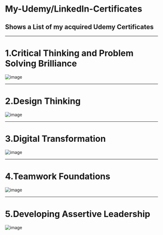 # My-Udemy/LinkedIn-Certificates
<h2>Shows a List of my acquired Udemy Certificates</h2>
<hr>

# 1.Critical Thinking and Problem Solving Brilliance
![image](https://media.licdn.com/dms/image/D562DAQHCPCrb8-p00Q/profile-treasury-image-shrink_800_800/0/1704534365004?e=1709179200&v=beta&t=_BQhYT4euOLgOMXL58Xk-Zf6mgmxMdjCt_ViXq3sIXc)

<hr>

# 2.Design Thinking
![image](https://media.licdn.com/dms/image/D4D2DAQHvHPRUtE4t4A/profile-treasury-image-shrink_800_800/0/1708595754436?e=1709204400&v=beta&t=fhuFGlpSy1VdLtpomtLEJYPMFlR1XjdE5P04mB3l46s)

<hr>

# 3.Digital Transformation
![image](https://media.licdn.com/dms/image/D4D2DAQGj63DIaYk-tQ/profile-treasury-image-shrink_800_800/0/1708595335138?e=1709204400&v=beta&t=gfOqRGJdeQ8Hp2GP-E0GNblHevbqtEE3Z6rFNk17pZI)


<hr>

# 4.Teamwork Foundations
![image](https://media.licdn.com/dms/image/D562DAQHlEttmv-sirw/profile-treasury-image-shrink_800_800/0/1704534215257?e=1709179200&v=beta&t=ALLf9jfX8QpwfROTKEgwf0LxT1d85zNCulCM6zZJ000)


<hr>

# 5.Developing Assertive Leadership
![image](https://media.licdn.com/dms/image/D562DAQExmFAMsBGnxg/profile-treasury-image-shrink_800_800/0/1704534290207?e=1709179200&v=beta&t=_gybUEDMllz_T0pTxdb4lJ65DRconlCwPxWQqgkHHwc)

